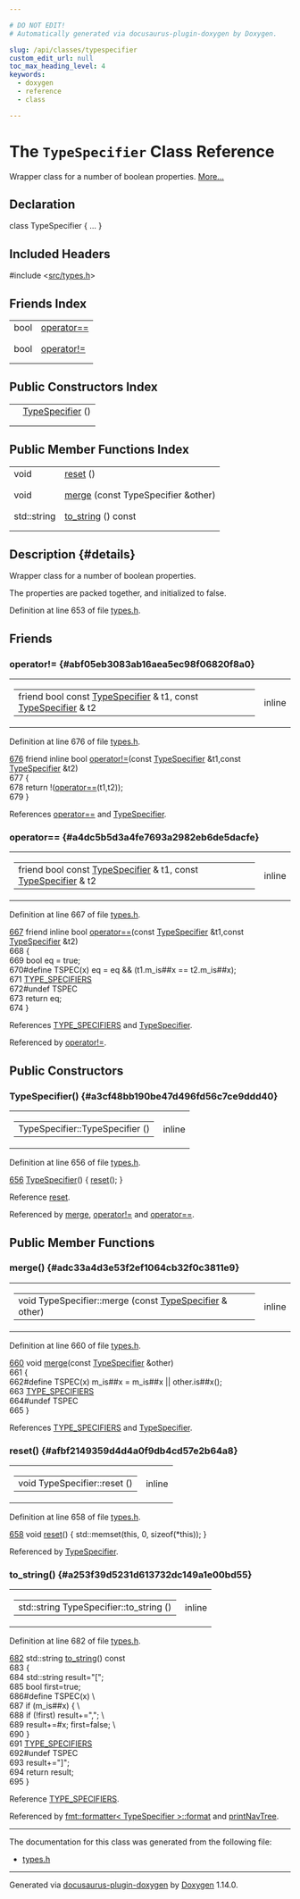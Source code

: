 ```yaml
---

# DO NOT EDIT!
# Automatically generated via docusaurus-plugin-doxygen by Doxygen.

slug: /api/classes/typespecifier
custom_edit_url: null
toc_max_heading_level: 4
keywords:
  - doxygen
  - reference
  - class

---
```


<div class="doxyPage">

# The `TypeSpecifier` Class Reference

<p>Wrapper class for a number of boolean properties. <a href="#details">More...</a></p>

## Declaration

<div class="doxyDeclaration">
class TypeSpecifier { ... }
</div>

## Included Headers

<div class="doxyIncludesList">#include &lt;<a href="/web-doxygen/docs/api/files/src/types-h">src/types.h</a>&gt;
</div>

## Friends Index

<table class="doxyMembersIndex">

<tr class="doxyMemberIndexItem">
<td class="doxyMemberIndexItemType" align="left" valign="top">bool</td>
<td class="doxyMemberIndexItemName" align="left" valign="top"><a href="#a4dc5b5d3a4fe7693a2982eb6de5dacfe">operator==</a></td>
</tr>
<tr class="doxyMemberIndexDescription">
<td class="doxyMemberIndexDescriptionLeft"></td>
<td class="doxyMemberIndexDescriptionRight">
</td>
</tr>
<tr class="doxyMemberIndexSeparator">
<td class="doxyMemberIndexSeparator" colspan="2"></td>
</tr>

<tr class="doxyMemberIndexItem">
<td class="doxyMemberIndexItemType" align="left" valign="top">bool</td>
<td class="doxyMemberIndexItemName" align="left" valign="top"><a href="#abf05eb3083ab16aea5ec98f06820f8a0">operator!=</a></td>
</tr>
<tr class="doxyMemberIndexDescription">
<td class="doxyMemberIndexDescriptionLeft"></td>
<td class="doxyMemberIndexDescriptionRight">
</td>
</tr>
<tr class="doxyMemberIndexSeparator">
<td class="doxyMemberIndexSeparator" colspan="2"></td>
</tr>

</table>

## Public Constructors Index

<table class="doxyMembersIndex">

<tr class="doxyMemberIndexItem">
<td class="doxyMemberIndexItemType" align="left" valign="top"></td>
<td class="doxyMemberIndexItemName" align="left" valign="top"><a href="#a3cf48bb190be47d496fd56c7ce9ddd40">TypeSpecifier</a> ()</td>
</tr>
<tr class="doxyMemberIndexDescription">
<td class="doxyMemberIndexDescriptionLeft"></td>
<td class="doxyMemberIndexDescriptionRight">
</td>
</tr>
<tr class="doxyMemberIndexSeparator">
<td class="doxyMemberIndexSeparator" colspan="2"></td>
</tr>

</table>

## Public Member Functions Index

<table class="doxyMembersIndex">

<tr class="doxyMemberIndexItem">
<td class="doxyMemberIndexItemType" align="left" valign="top">void</td>
<td class="doxyMemberIndexItemName" align="left" valign="top"><a href="#afbf2149359d4d4a0f9db4cd57e2b64a8">reset</a> ()</td>
</tr>
<tr class="doxyMemberIndexDescription">
<td class="doxyMemberIndexDescriptionLeft"></td>
<td class="doxyMemberIndexDescriptionRight">
</td>
</tr>
<tr class="doxyMemberIndexSeparator">
<td class="doxyMemberIndexSeparator" colspan="2"></td>
</tr>

<tr class="doxyMemberIndexItem">
<td class="doxyMemberIndexItemType" align="left" valign="top">void</td>
<td class="doxyMemberIndexItemName" align="left" valign="top"><a href="#adc33a4d3e53f2ef1064cb32f0c3811e9">merge</a> (const TypeSpecifier &amp;other)</td>
</tr>
<tr class="doxyMemberIndexDescription">
<td class="doxyMemberIndexDescriptionLeft"></td>
<td class="doxyMemberIndexDescriptionRight">
</td>
</tr>
<tr class="doxyMemberIndexSeparator">
<td class="doxyMemberIndexSeparator" colspan="2"></td>
</tr>

<tr class="doxyMemberIndexItem">
<td class="doxyMemberIndexItemType" align="left" valign="top">std::string</td>
<td class="doxyMemberIndexItemName" align="left" valign="top"><a href="#a253f39d5231d613732dc149a1e00bd55">to_string</a> () const</td>
</tr>
<tr class="doxyMemberIndexDescription">
<td class="doxyMemberIndexDescriptionLeft"></td>
<td class="doxyMemberIndexDescriptionRight">
</td>
</tr>
<tr class="doxyMemberIndexSeparator">
<td class="doxyMemberIndexSeparator" colspan="2"></td>
</tr>

</table>

## Description {#details}

<p>Wrapper class for a number of boolean properties.</p>


<p>The properties are packed together, and initialized to false.</p>


<p>Definition at line 653 of file <a href="/web-doxygen/docs/api/files/src/types-h">types.h</a>.</p>


<div class="doxySectionDef">

## Friends

### operator!= {#abf05eb3083ab16aea5ec98f06820f8a0}

<div class="doxyMemberItem">
<div class="doxyMemberProto">
<table class="doxyMemberLabels">
<tr class="doxyMemberLabels">
<td class="doxyMemberLabelsLeft">
<table class="doxyMemberName">
<tr>
<td class="doxyMemberName">friend bool const <a href="/web-doxygen/docs/api/classes/typespecifier">TypeSpecifier</a> &amp; t1, const <a href="/web-doxygen/docs/api/classes/typespecifier">TypeSpecifier</a> &amp; t2</td>
</tr>
</table>
</td>
<td class="doxyMemberLabelsRight">
<span class="doxyMemberLabels">
<span class="doxyMemberLabel inline">inline</span>
</span>
</td>
</tr>
</table>
</div>
<div class="doxyMemberDoc">


<p>Definition at line 676 of file <a href="/web-doxygen/docs/api/files/src/types-h">types.h</a>.</p>


<div class="doxyProgramListing">

<div class="doxyCodeLine"><span class="doxyLineNumber"><a href="#abf05eb3083ab16aea5ec98f06820f8a0">676</a></span><span class="doxyLineContent"><span class="doxyHighlight">    </span><span class="doxyHighlightKeyword">friend</span><span class="doxyHighlight"> </span><span class="doxyHighlightKeyword">inline</span><span class="doxyHighlight"> </span><span class="doxyHighlightKeywordType">bool</span><span class="doxyHighlight"> <a href="#abf05eb3083ab16aea5ec98f06820f8a0">operator!=</a>(</span><span class="doxyHighlightKeyword">const</span><span class="doxyHighlight"> <a href="#a3cf48bb190be47d496fd56c7ce9ddd40">TypeSpecifier</a> &amp;t1,</span><span class="doxyHighlightKeyword">const</span><span class="doxyHighlight"> <a href="#a3cf48bb190be47d496fd56c7ce9ddd40">TypeSpecifier</a> &amp;t2)</span></span></div>
<div class="doxyCodeLine"><span class="doxyLineNumber">677</span><span class="doxyLineContent"><span class="doxyHighlight">    {</span></span></div>
<div class="doxyCodeLine"><span class="doxyLineNumber">678</span><span class="doxyLineContent"><span class="doxyHighlight">      </span><span class="doxyHighlightKeywordFlow">return</span><span class="doxyHighlight"> !(<a href="#a4dc5b5d3a4fe7693a2982eb6de5dacfe">operator==</a>(t1,t2));</span></span></div>
<div class="doxyCodeLine"><span class="doxyLineNumber">679</span><span class="doxyLineContent"><span class="doxyHighlight">    }</span></span></div>

</div>


<p>References <a href="#a4dc5b5d3a4fe7693a2982eb6de5dacfe">operator==</a> and <a href="#a3cf48bb190be47d496fd56c7ce9ddd40">TypeSpecifier</a>.</p>

</div>
</div>

### operator== {#a4dc5b5d3a4fe7693a2982eb6de5dacfe}

<div class="doxyMemberItem">
<div class="doxyMemberProto">
<table class="doxyMemberLabels">
<tr class="doxyMemberLabels">
<td class="doxyMemberLabelsLeft">
<table class="doxyMemberName">
<tr>
<td class="doxyMemberName">friend bool const <a href="/web-doxygen/docs/api/classes/typespecifier">TypeSpecifier</a> &amp; t1, const <a href="/web-doxygen/docs/api/classes/typespecifier">TypeSpecifier</a> &amp; t2</td>
</tr>
</table>
</td>
<td class="doxyMemberLabelsRight">
<span class="doxyMemberLabels">
<span class="doxyMemberLabel inline">inline</span>
</span>
</td>
</tr>
</table>
</div>
<div class="doxyMemberDoc">


<p>Definition at line 667 of file <a href="/web-doxygen/docs/api/files/src/types-h">types.h</a>.</p>


<div class="doxyProgramListing">

<div class="doxyCodeLine"><span class="doxyLineNumber"><a href="#a4dc5b5d3a4fe7693a2982eb6de5dacfe">667</a></span><span class="doxyLineContent"><span class="doxyHighlight">    </span><span class="doxyHighlightKeyword">friend</span><span class="doxyHighlight"> </span><span class="doxyHighlightKeyword">inline</span><span class="doxyHighlight"> </span><span class="doxyHighlightKeywordType">bool</span><span class="doxyHighlight"> <a href="#a4dc5b5d3a4fe7693a2982eb6de5dacfe">operator==</a>(</span><span class="doxyHighlightKeyword">const</span><span class="doxyHighlight"> <a href="#a3cf48bb190be47d496fd56c7ce9ddd40">TypeSpecifier</a> &amp;t1,</span><span class="doxyHighlightKeyword">const</span><span class="doxyHighlight"> <a href="#a3cf48bb190be47d496fd56c7ce9ddd40">TypeSpecifier</a> &amp;t2)</span></span></div>
<div class="doxyCodeLine"><span class="doxyLineNumber">668</span><span class="doxyLineContent"><span class="doxyHighlight">    {</span></span></div>
<div class="doxyCodeLine"><span class="doxyLineNumber">669</span><span class="doxyLineContent"><span class="doxyHighlight">      </span><span class="doxyHighlightKeywordType">bool</span><span class="doxyHighlight"> eq = </span><span class="doxyHighlightKeyword">true</span><span class="doxyHighlight">;</span></span></div>
<div class="doxyCodeLine"><span class="doxyLineNumber">670</span><span class="doxyLineContent"><span class="doxyHighlightPreprocessor">#define TSPEC(x) eq = eq &amp;&amp; (t1.m_is##x == t2.m_is##x);</span></span></div>
<div class="doxyCodeLine"><span class="doxyLineNumber">671</span><span class="doxyLineContent"><span class="doxyHighlight">      <a href="/web-doxygen/docs/api/files/src/types-h/#a41aa73212f991bad715476690521886c">TYPE_SPECIFIERS</a></span></span></div>
<div class="doxyCodeLine"><span class="doxyLineNumber">672</span><span class="doxyLineContent"><span class="doxyHighlightPreprocessor">#undef TSPEC</span></span></div>
<div class="doxyCodeLine"><span class="doxyLineNumber">673</span><span class="doxyLineContent"><span class="doxyHighlight">      </span><span class="doxyHighlightKeywordFlow">return</span><span class="doxyHighlight"> eq;</span></span></div>
<div class="doxyCodeLine"><span class="doxyLineNumber">674</span><span class="doxyLineContent"><span class="doxyHighlight">    }</span></span></div>

</div>


<p>References <a href="/web-doxygen/docs/api/files/src/types-h/#a41aa73212f991bad715476690521886c">TYPE_SPECIFIERS</a> and <a href="#a3cf48bb190be47d496fd56c7ce9ddd40">TypeSpecifier</a>.</p>


<p>Referenced by <a href="#abf05eb3083ab16aea5ec98f06820f8a0">operator!=</a>.</p>

</div>
</div>

</div>

<div class="doxySectionDef">

## Public Constructors

### TypeSpecifier() {#a3cf48bb190be47d496fd56c7ce9ddd40}

<div class="doxyMemberItem">
<div class="doxyMemberProto">
<table class="doxyMemberLabels">
<tr class="doxyMemberLabels">
<td class="doxyMemberLabelsLeft">
<table class="doxyMemberName">
<tr>
<td class="doxyMemberName">TypeSpecifier::TypeSpecifier ()</td>
</tr>
</table>
</td>
<td class="doxyMemberLabelsRight">
<span class="doxyMemberLabels">
<span class="doxyMemberLabel inline">inline</span>
</span>
</td>
</tr>
</table>
</div>
<div class="doxyMemberDoc">



<p>Definition at line 656 of file <a href="/web-doxygen/docs/api/files/src/types-h">types.h</a>.</p>


<div class="doxyProgramListing">

<div class="doxyCodeLine"><span class="doxyLineNumber"><a href="#a3cf48bb190be47d496fd56c7ce9ddd40">656</a></span><span class="doxyLineContent"><span class="doxyHighlight">    <a href="#a3cf48bb190be47d496fd56c7ce9ddd40">TypeSpecifier</a>() { <a href="#afbf2149359d4d4a0f9db4cd57e2b64a8">reset</a>(); }</span></span></div>

</div>


<p>Reference <a href="#afbf2149359d4d4a0f9db4cd57e2b64a8">reset</a>.</p>


<p>Referenced by <a href="#adc33a4d3e53f2ef1064cb32f0c3811e9">merge</a>, <a href="#abf05eb3083ab16aea5ec98f06820f8a0">operator!=</a> and <a href="#a4dc5b5d3a4fe7693a2982eb6de5dacfe">operator==</a>.</p>

</div>
</div>

</div>

<div class="doxySectionDef">

## Public Member Functions

### merge() {#adc33a4d3e53f2ef1064cb32f0c3811e9}

<div class="doxyMemberItem">
<div class="doxyMemberProto">
<table class="doxyMemberLabels">
<tr class="doxyMemberLabels">
<td class="doxyMemberLabelsLeft">
<table class="doxyMemberName">
<tr>
<td class="doxyMemberName">void TypeSpecifier::merge (const <a href="/web-doxygen/docs/api/classes/typespecifier">TypeSpecifier</a> &amp; other)</td>
</tr>
</table>
</td>
<td class="doxyMemberLabelsRight">
<span class="doxyMemberLabels">
<span class="doxyMemberLabel inline">inline</span>
</span>
</td>
</tr>
</table>
</div>
<div class="doxyMemberDoc">



<p>Definition at line 660 of file <a href="/web-doxygen/docs/api/files/src/types-h">types.h</a>.</p>


<div class="doxyProgramListing">

<div class="doxyCodeLine"><span class="doxyLineNumber"><a href="#adc33a4d3e53f2ef1064cb32f0c3811e9">660</a></span><span class="doxyLineContent"><span class="doxyHighlight">    </span><span class="doxyHighlightKeywordType">void</span><span class="doxyHighlight"> <a href="#adc33a4d3e53f2ef1064cb32f0c3811e9">merge</a>(</span><span class="doxyHighlightKeyword">const</span><span class="doxyHighlight"> <a href="#a3cf48bb190be47d496fd56c7ce9ddd40">TypeSpecifier</a> &amp;other)</span></span></div>
<div class="doxyCodeLine"><span class="doxyLineNumber">661</span><span class="doxyLineContent"><span class="doxyHighlight">    {</span></span></div>
<div class="doxyCodeLine"><span class="doxyLineNumber">662</span><span class="doxyLineContent"><span class="doxyHighlightPreprocessor">#define TSPEC(x) m_is##x = m_is##x || other.is##x();</span></span></div>
<div class="doxyCodeLine"><span class="doxyLineNumber">663</span><span class="doxyLineContent"><span class="doxyHighlight">      <a href="/web-doxygen/docs/api/files/src/types-h/#a41aa73212f991bad715476690521886c">TYPE_SPECIFIERS</a></span></span></div>
<div class="doxyCodeLine"><span class="doxyLineNumber">664</span><span class="doxyLineContent"><span class="doxyHighlightPreprocessor">#undef TSPEC</span></span></div>
<div class="doxyCodeLine"><span class="doxyLineNumber">665</span><span class="doxyLineContent"><span class="doxyHighlight">    }</span></span></div>

</div>


<p>References <a href="/web-doxygen/docs/api/files/src/types-h/#a41aa73212f991bad715476690521886c">TYPE_SPECIFIERS</a> and <a href="#a3cf48bb190be47d496fd56c7ce9ddd40">TypeSpecifier</a>.</p>

</div>
</div>

### reset() {#afbf2149359d4d4a0f9db4cd57e2b64a8}

<div class="doxyMemberItem">
<div class="doxyMemberProto">
<table class="doxyMemberLabels">
<tr class="doxyMemberLabels">
<td class="doxyMemberLabelsLeft">
<table class="doxyMemberName">
<tr>
<td class="doxyMemberName">void TypeSpecifier::reset ()</td>
</tr>
</table>
</td>
<td class="doxyMemberLabelsRight">
<span class="doxyMemberLabels">
<span class="doxyMemberLabel inline">inline</span>
</span>
</td>
</tr>
</table>
</div>
<div class="doxyMemberDoc">



<p>Definition at line 658 of file <a href="/web-doxygen/docs/api/files/src/types-h">types.h</a>.</p>


<div class="doxyProgramListing">

<div class="doxyCodeLine"><span class="doxyLineNumber"><a href="#afbf2149359d4d4a0f9db4cd57e2b64a8">658</a></span><span class="doxyLineContent"><span class="doxyHighlight">    </span><span class="doxyHighlightKeywordType">void</span><span class="doxyHighlight"> <a href="#afbf2149359d4d4a0f9db4cd57e2b64a8">reset</a>() { std::memset(</span><span class="doxyHighlightKeyword">this</span><span class="doxyHighlight">, 0, </span><span class="doxyHighlightKeyword">sizeof</span><span class="doxyHighlight">(*</span><span class="doxyHighlightKeyword">this</span><span class="doxyHighlight">)); }</span></span></div>

</div>


<p>Referenced by <a href="#a3cf48bb190be47d496fd56c7ce9ddd40">TypeSpecifier</a>.</p>

</div>
</div>

### to\_string() {#a253f39d5231d613732dc149a1e00bd55}

<div class="doxyMemberItem">
<div class="doxyMemberProto">
<table class="doxyMemberLabels">
<tr class="doxyMemberLabels">
<td class="doxyMemberLabelsLeft">
<table class="doxyMemberName">
<tr>
<td class="doxyMemberName">std::string TypeSpecifier::to_string ()</td>
</tr>
</table>
</td>
<td class="doxyMemberLabelsRight">
<span class="doxyMemberLabels">
<span class="doxyMemberLabel inline">inline</span>
</span>
</td>
</tr>
</table>
</div>
<div class="doxyMemberDoc">



<p>Definition at line 682 of file <a href="/web-doxygen/docs/api/files/src/types-h">types.h</a>.</p>


<div class="doxyProgramListing">

<div class="doxyCodeLine"><span class="doxyLineNumber"><a href="#a253f39d5231d613732dc149a1e00bd55">682</a></span><span class="doxyLineContent"><span class="doxyHighlight">    std::string <a href="#a253f39d5231d613732dc149a1e00bd55">to_string</a>()</span><span class="doxyHighlightKeyword"> const</span></span></div>
<div class="doxyCodeLine"><span class="doxyLineNumber">683</span><span class="doxyLineContent"><span class="doxyHighlightKeyword">    </span><span class="doxyHighlight">{</span></span></div>
<div class="doxyCodeLine"><span class="doxyLineNumber">684</span><span class="doxyLineContent"><span class="doxyHighlight">      std::string result=</span><span class="doxyHighlightStringLiteral">"["</span><span class="doxyHighlight">;</span></span></div>
<div class="doxyCodeLine"><span class="doxyLineNumber">685</span><span class="doxyLineContent"><span class="doxyHighlight">      </span><span class="doxyHighlightKeywordType">bool</span><span class="doxyHighlight"> first=</span><span class="doxyHighlightKeyword">true</span><span class="doxyHighlight">;</span></span></div>
<div class="doxyCodeLine"><span class="doxyLineNumber">686</span><span class="doxyLineContent"><span class="doxyHighlightPreprocessor">#define TSPEC(x)                                                          \</span></span></div>
<div class="doxyCodeLine"><span class="doxyLineNumber">687</span><span class="doxyLineContent"><span class="doxyHighlightPreprocessor">      if (m_is##x) {                                                      \</span></span></div>
<div class="doxyCodeLine"><span class="doxyLineNumber">688</span><span class="doxyLineContent"><span class="doxyHighlightPreprocessor">        if (!first) result+=",";                                          \</span></span></div>
<div class="doxyCodeLine"><span class="doxyLineNumber">689</span><span class="doxyLineContent"><span class="doxyHighlightPreprocessor">        result+=#x; first=false;                                          \</span></span></div>
<div class="doxyCodeLine"><span class="doxyLineNumber">690</span><span class="doxyLineContent"><span class="doxyHighlightPreprocessor">      }</span></span></div>
<div class="doxyCodeLine"><span class="doxyLineNumber">691</span><span class="doxyLineContent"><span class="doxyHighlight">      <a href="/web-doxygen/docs/api/files/src/types-h/#a41aa73212f991bad715476690521886c">TYPE_SPECIFIERS</a></span></span></div>
<div class="doxyCodeLine"><span class="doxyLineNumber">692</span><span class="doxyLineContent"><span class="doxyHighlightPreprocessor">#undef TSPEC</span></span></div>
<div class="doxyCodeLine"><span class="doxyLineNumber">693</span><span class="doxyLineContent"><span class="doxyHighlight">      result+=</span><span class="doxyHighlightStringLiteral">"]"</span><span class="doxyHighlight">;</span></span></div>
<div class="doxyCodeLine"><span class="doxyLineNumber">694</span><span class="doxyLineContent"><span class="doxyHighlight">      </span><span class="doxyHighlightKeywordFlow">return</span><span class="doxyHighlight"> result;</span></span></div>
<div class="doxyCodeLine"><span class="doxyLineNumber">695</span><span class="doxyLineContent"><span class="doxyHighlight">    }</span></span></div>

</div>


<p>Reference <a href="/web-doxygen/docs/api/files/src/types-h/#a41aa73212f991bad715476690521886c">TYPE_SPECIFIERS</a>.</p>


<p>Referenced by <a href="/web-doxygen/docs/api/structs/fmt/formatter-3bc0763cf07398a7c5644ce192ea65ea/#a5185feae6dcec945c021b1e40ced47f1">fmt::formatter&lt; TypeSpecifier &gt;::format</a> and <a href="/web-doxygen/docs/api/files/src/doxygen-cpp/#a001e5e4b6b99ed83d3333cc3adf5afd2">printNavTree</a>.</p>

</div>
</div>

</div>

<hr/>

The documentation for this class was generated from the following file:

<ul>
<li><a href="/web-doxygen/docs/api/files/src/types-h">types.h</a></li>
</ul>

<hr/>

<p class="doxyGeneratedBy">Generated via <a href="https://github.com/xpack/docusaurus-plugin-doxygen">docusaurus-plugin-doxygen</a> by <a href="https://www.doxygen.nl">Doxygen</a> 1.14.0.</p>

</div>
